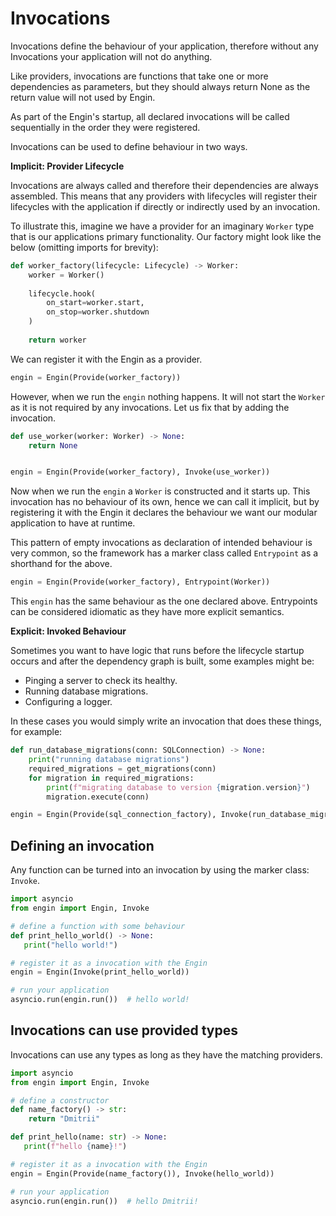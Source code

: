 # Invocations

Invocations define the behaviour of your application, therefore without any Invocations
your application will not do anything.

Like providers, invocations are functions that take one or more dependencies as
parameters, but they should always return None as the return value will not used by Engin.

As part of the Engin's startup, all declared invocations will be called sequentially in
the order they were registered.

Invocations can be used to define behaviour in two ways.

**Implicit: Provider Lifecycle**

Invocations are always called and therefore their dependencies are always assembled. This
means that any providers with lifecycles will register their lifecycles with the
application if directly or indirectly used by an invocation.

To illustrate this, imagine we have a provider for an imaginary `Worker` type that is our
applications primary functionality. Our factory might look like the below (omitting 
imports for brevity):

```python
def worker_factory(lifecycle: Lifecycle) -> Worker:
    worker = Worker()
   
    lifecycle.hook(
        on_start=worker.start,
        on_stop=worker.shutdown
    )
   
    return worker
```

We can register it with the Engin as a provider.

```python 
engin = Engin(Provide(worker_factory))
```

However, when we run the `engin` nothing happens. It will not start the `Worker` as it is
not required by any invocations. Let us fix that by adding the invocation.

```python
def use_worker(worker: Worker) -> None:
    return None


engin = Engin(Provide(worker_factory), Invoke(use_worker))
```

Now when we run the `engin` a `Worker` is constructed and it starts up. This invocation
has no behaviour of its own, hence we can call it implicit, but by registering it with the
Engin it declares the behaviour we want our modular application to have at runtime.

This pattern of empty invocations as declaration of intended behaviour is very common, so
the framework has a marker class called `Entrypoint` as a shorthand for the above.

```python
engin = Engin(Provide(worker_factory), Entrypoint(Worker))
```

This `engin` has the same behaviour as the one declared above. Entrypoints can be
considered idiomatic as they have more explicit semantics.

**Explicit: Invoked Behaviour**

Sometimes you want to have logic that runs before the lifecycle startup occurs and after
the dependency graph is built, some examples might be:

- Pinging a server to check its healthy.
- Running database migrations.
- Configuring a logger.

In these cases you would simply write an invocation that does these things, for example:

```python
def run_database_migrations(conn: SQLConnection) -> None:
    print("running database migrations")
    required_migrations = get_migrations(conn)
    for migration in required_migrations:
        print(f"migrating database to version {migration.version}")
        migration.execute(conn)

engin = Engin(Provide(sql_connection_factory), Invoke(run_database_migrations), ...)
```


## Defining an invocation

Any function can be turned into an invocation by using the marker class: `Invoke`.

```python
import asyncio
from engin import Engin, Invoke

# define a function with some behaviour
def print_hello_world() -> None:
   print("hello world!")

# register it as a invocation with the Engin
engin = Engin(Invoke(print_hello_world))

# run your application
asyncio.run(engin.run())  # hello world!
```


## Invocations can use provided types

Invocations can use any types as long as they have the matching providers.

```python
import asyncio
from engin import Engin, Invoke

# define a constructor
def name_factory() -> str:
    return "Dmitrii"

def print_hello(name: str) -> None:
   print(f"hello {name}!")

# register it as a invocation with the Engin
engin = Engin(Provide(name_factory()), Invoke(hello_world))

# run your application
asyncio.run(engin.run())  # hello Dmitrii!
```
